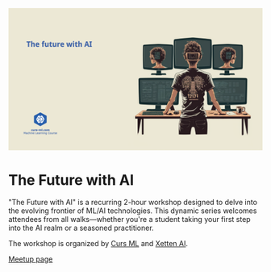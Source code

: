 ![poster](the_future_with_ai_poster.png)


# The Future with AI

"The Future with AI" is a recurring 2-hour workshop designed to delve into the evolving frontier of ML/AI technologies. This dynamic series welcomes attendees from all walks—whether you're a student taking your first step into the AI realm or a seasoned practitioner.

The workshop is organized by [Curs ML](https://www.curs-ml.com) and [Xetten AI](https://www.xetten.ai).

[Meetup page](https://www.meetup.com/meetup-group-twymnrcp/)

